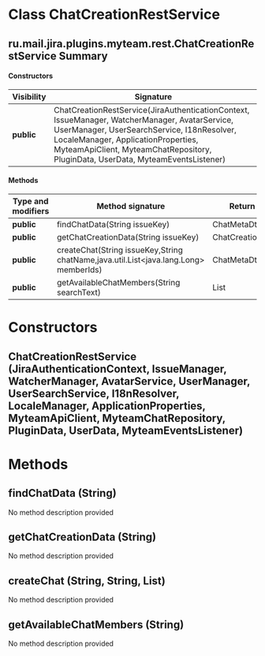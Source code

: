 Class ChatCreationRestService
=============================
ru.mail.jira.plugins.myteam.rest.ChatCreationRestService
Summary
-------
#### Constructors
| Visibility | Signature                                                                                                                                                                                                                                                              |
| ---------- | ---------------------------------------------------------------------------------------------------------------------------------------------------------------------------------------------------------------------------------------------------------------------- |
| **public** | ChatCreationRestService(JiraAuthenticationContext, IssueManager, WatcherManager, AvatarService, UserManager, UserSearchService, I18nResolver, LocaleManager, ApplicationProperties, MyteamApiClient, MyteamChatRepository, PluginData, UserData, MyteamEventsListener) |
#### Methods
| Type and modifiers | Method signature                                                                     | Return type         |
| ------------------ | ------------------------------------------------------------------------------------ | ------------------- |
| **public**         | findChatData(String issueKey)                                                        | ChatMetaDto         |
| **public**         | getChatCreationData(String issueKey)                                                 | ChatCreationDataDto |
| **public**         | createChat(String issueKey,String chatName,java.util.List<java.lang.Long> memberIds) | ChatMetaDto         |
| **public**         | getAvailableChatMembers(String searchText)                                           | List                |

Constructors
============
ChatCreationRestService (JiraAuthenticationContext, IssueManager, WatcherManager, AvatarService, UserManager, UserSearchService, I18nResolver, LocaleManager, ApplicationProperties, MyteamApiClient, MyteamChatRepository, PluginData, UserData, MyteamEventsListener)
-----------------------------------------------------------------------------------------------------------------------------------------------------------------------------------------------------------------------------------------------------------------------


Methods
=======
findChatData (String)
---------------------
No method description provided

getChatCreationData (String)
----------------------------
No method description provided

createChat (String, String, List<Long>)
---------------------------------------
No method description provided

getAvailableChatMembers (String)
--------------------------------
No method description provided


